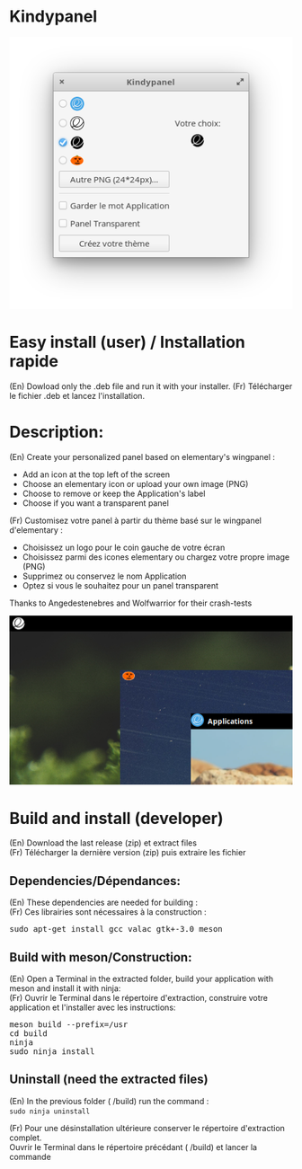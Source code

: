 # Kindypanel

<p align="center"><img src="screenshot_1.png"/> </p>

<h1>Easy install (user) / Installation rapide</h1>

(En) Dowload only the .deb file and run it with your installer. 
(Fr) Télécharger le fichier .deb et lancez l'installation. 

<h1>Description:</h1>
(En) Create your personalized panel based on elementary's wingpanel : <br/>
<ul>
<li>Add an icon at the top left of the screen</li>
<li>Choose an elementary icon or upload your own image (PNG)</li>
<li>Choose to remove or keep the Application's label</li> 
<li>Choose if you want a transparent panel</li>
</ul>

(Fr) Customisez votre panel à partir du thème basé sur le wingpanel d'elementary : <br/>
<ul>
<li>Choisissez un logo pour le coin gauche de votre écran</li>
<li>Choisissez parmi des icones elementary ou chargez votre propre image (PNG)</li>
<li>Supprimez ou conservez le nom Application</li> 
<li>Optez si vous le souhaitez pour un panel transparent</li>
</ul>

Thanks to Angedestenebres and Wolfwarrior for their crash-tests <br/>

<p align="center"><img src="screenshot.png"/> </p>

<h1>Build and install (developer)</h1>

(En) Download the last release (zip) et extract files<br/>
(Fr) Télécharger la dernière version (zip) puis extraire les fichier<br/>

<h2>Dependencies/Dépendances:</h2>
(En) These dependencies are needed for building : <br/>
(Fr) Ces librairies sont nécessaires à la construction : <br/>
<pre>sudo apt-get install gcc valac gtk+-3.0 meson </pre/>

<h2>Build with meson/Construction:</h2>

(En) Open a Terminal in the extracted folder, build your application with meson and install it with ninja:<br/>
(Fr) Ouvrir le Terminal dans le répertoire d'extraction, construire votre application et l'installer avec les instructions:<br/>

<pre>meson build --prefix=/usr
cd build
ninja
sudo ninja install
</pre>

<h2>Uninstall (need the extracted files)</h2>
(En) In the previous folder ( /build) run the command :<br/>
<code>sudo ninja uninstall</code>

(Fr) Pour une désinstallation ultérieure conserver le répertoire d'extraction complet. <br/>
Ouvrir le Terminal dans le répertoire précédant ( /build) et lancer la commande<br/>




